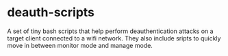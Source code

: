 # deauth-scripts

A set of tiny bash scripts that help perform deauthentication attacks on a target client connected to a wifi network. They also include sripts to quickly move in between monitor mode and manage mode.
